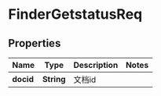 # FinderGetstatusReq

## Properties
Name | Type | Description | Notes
------------ | ------------- | ------------- | -------------
**docid** | **String** | 文档id | 
